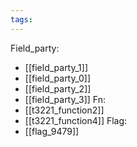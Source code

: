```yaml
---
tags:
---
```

Field_party:
- [[field_party_1]]
- [[field_party_0]]
- [[field_party_2]]
- [[field_party_3]]
Fn:
- [[t3221_function2]]
- [[t3221_function4]]
Flag:
- [[flag_9479]]
